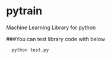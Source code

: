 # pytrain

Machine Learning Library for python

###You can test library code with below

      python test.py


